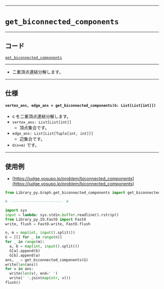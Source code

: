 _____

# `get_biconnected_components`

_____

## コード

[`get_biconnected_components`](https://github.com/titan-23/Library_py/blob/main/Graph/get_biconnected_components.py)
<!-- code=https://github.com/titan-23/Library_py/blob/main/Graph\get_biconnected_components.py -->

_____

- 二重頂点連結分解します。

_____

## 仕様

#### `vertex_ans, edge_ans = get_biconnected_components(G: List[List[int]])`
- `G` を二重頂点連結分解します。
- `vertex_ans: List[List[int]]`
  - 頂点集合です。
- `edge_ans: List[List[Tuple[int, int]]]`
  - 辺集合です。
- `O(n+m)` です。

_____

## 使用例

- [https://judge.yosupo.jp/problem/biconnected_components](https://judge.yosupo.jp/problem/biconnected_components)

```python
from Library_py.Graph.get_biconnected_components import get_biconnected_components

#  -----------------------  #

import sys
input = lambda: sys.stdin.buffer.readline().rstrip()
from Library_py.IO.FastO import FastO
write, flush = FastO.write, FastO.flush

n, m = map(int, input().split())
G = [[] for _ in range(n)]
for _ in range(m):
  a, b = map(int, input().split())
  G[a].append(b)
  G[b].append(a)
ans, _ = get_biconnected_components(G)
write(len(ans))
for v in ans:
  write(len(v), end=' ')
  write(' '.join(map(str, v)))
flush()
```
